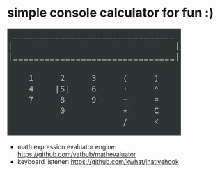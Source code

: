 # simple console calculator for fun :)
![](docs/ex.webp)  

- math expression evaluator engine: https://github.com/vatbub/mathevaluator  
- keyboard listener: https://github.com/kwhat/jnativehook  
